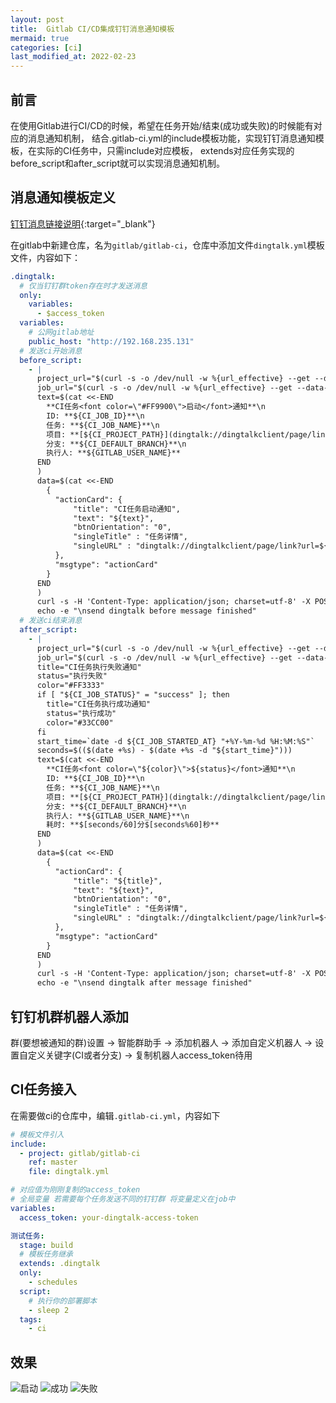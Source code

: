 ```yaml
---
layout: post
title:  Gitlab CI/CD集成钉钉消息通知模板
mermaid: true
categories: [ci]
last_modified_at: 2022-02-23
---
```


## 前言
在使用Gitlab进行CI/CD的时候，希望在任务开始/结束(成功或失败)的时候能有对应的消息通知机制，
结合.gitlab-ci.yml的include模板功能，实现钉钉消息通知模板，在实际的CI任务中，只需include对应模板，
extends对应任务实现的before_script和after_script就可以实现消息通知机制。

## 消息通知模板定义
[钉钉消息链接说明](https://open.dingtalk.com/document/orgapp-server/message-link-description){:target="_blank"}

在gitlab中新建仓库，名为`gitlab/gitlab-ci`，仓库中添加文件`dingtalk.yml`模板文件，内容如下：

```yaml
.dingtalk:
  # 仅当钉钉群token存在时才发送消息
  only:
    variables:
      - $access_token
  variables:
    # 公网gitlab地址
    public_host: "http://192.168.235.131"
  # 发送ci开始消息
  before_script:
    - |
      project_url="$(curl -s -o /dev/null -w %{url_effective} --get --data-urlencode "${public_host}/${CI_PROJECT_PATH}" "" || true)"
      job_url="$(curl -s -o /dev/null -w %{url_effective} --get --data-urlencode "${public_host}/${CI_PROJECT_PATH}/-/jobs/${CI_JOB_ID}" "" || true)"
      text=$(cat <<-END
        **CI任务<font color=\"#FF9900\">启动</font>通知**\n
        ID: **${CI_JOB_ID}**\n
        任务: **${CI_JOB_NAME}**\n
        项目: **[${CI_PROJECT_PATH}](dingtalk://dingtalkclient/page/link?url=${project_url##/?}&pc_slide=false)**\n
        分支: **${CI_DEFAULT_BRANCH}**\n
        执行人: **${GITLAB_USER_NAME}**
      END
      )
      data=$(cat <<-END
        {
          "actionCard": {
              "title": "CI任务启动通知", 
              "text": "${text}", 
              "btnOrientation": "0", 
              "singleTitle" : "任务详情",
              "singleURL" : "dingtalk://dingtalkclient/page/link?url=${job_url##/?}&pc_slide=false"
          },
          "msgtype": "actionCard"
        }
      END
      )
      curl -s -H 'Content-Type: application/json; charset=utf-8' -X POST https://oapi.dingtalk.com/robot/send?access_token=${access_token} -d "${data}"
      echo -e "\nsend dingtalk before message finished"
  # 发送ci结束消息
  after_script:
    - |
      project_url="$(curl -s -o /dev/null -w %{url_effective} --get --data-urlencode "${public_host}/${CI_PROJECT_PATH}" "" || true)"
      job_url="$(curl -s -o /dev/null -w %{url_effective} --get --data-urlencode "${public_host}/${CI_PROJECT_PATH}/-/jobs/${CI_JOB_ID}" "" || true)"
      title="CI任务执行失败通知"
      status="执行失败"
      color="#FF3333"
      if [ "${CI_JOB_STATUS}" = "success" ]; then
        title="CI任务执行成功通知"
        status="执行成功"
        color="#33CC00"
      fi
      start_time=`date -d ${CI_JOB_STARTED_AT} "+%Y-%m-%d %H:%M:%S"`
      seconds=$(($(date +%s) - $(date +%s -d "${start_time}")))
      text=$(cat <<-END
        **CI任务<font color=\"${color}\">${status}</font>通知**\n
        ID: **${CI_JOB_ID}**\n
        任务: **${CI_JOB_NAME}**\n
        项目: **[${CI_PROJECT_PATH}](dingtalk://dingtalkclient/page/link?url=${project_url##/?}&pc_slide=false)**\n
        分支: **${CI_DEFAULT_BRANCH}**\n
        执行人: **${GITLAB_USER_NAME}**\n
        耗时: **$[seconds/60]分$[seconds%60]秒**
      END
      )
      data=$(cat <<-END
        {
          "actionCard": {
              "title": "${title}", 
              "text": "${text}", 
              "btnOrientation": "0", 
              "singleTitle" : "任务详情",
              "singleURL" : "dingtalk://dingtalkclient/page/link?url=${job_url##/?}&pc_slide=false"
          },
          "msgtype": "actionCard"
        }
      END
      )
      curl -s -H 'Content-Type: application/json; charset=utf-8' -X POST https://oapi.dingtalk.com/robot/send?access_token=${access_token} -d "${data}"
      echo -e "\nsend dingtalk after message finished"
```

## 钉钉机群机器人添加

群(要想被通知的群)设置 -> 智能群助手 -> 添加机器人 -> 添加自定义机器人 -> 设置自定义关键字(CI或者分支) -> 复制机器人access_token待用

## CI任务接入
在需要做ci的仓库中，编辑`.gitlab-ci.yml`，内容如下

```yaml
# 模板文件引入
include:
  - project: gitlab/gitlab-ci
    ref: master
    file: dingtalk.yml

# 对应值为刚刚复制的access_token
# 全局变量 若需要每个任务发送不同的钉钉群 将变量定义在job中
variables:
  access_token: your-dingtalk-access-token

测试任务:
  stage: build
  # 模板任务继承
  extends: .dingtalk
  only:
    - schedules
  script:
    # 执行你的部署脚本
    - sleep 2
  tags:
    - ci
```

## 效果
![启动](https://cdn.jsdelivr.net/gh/PasseRR/passerr.github.io/asserts/2022/02-23/start.jpg)
![成功](https://cdn.jsdelivr.net/gh/PasseRR/passerr.github.io/asserts/2022/02-23/success.jpg)
![失败](https://cdn.jsdelivr.net/gh/PasseRR/passerr.github.io/asserts/2022/02-23/failed.jpg)